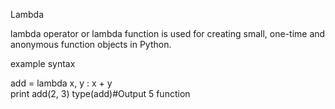 Lambda

lambda operator or lambda function is used for creating small, one-time and anonymous function objects in Python.

example syntax

add = lambda x, y : x + y  
print add(2, 3)
type(add)#Output
5
function

